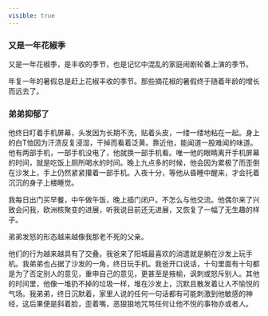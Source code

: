 ```yaml
---
visible: true
---
```


### 又是一年花椒季

又是一年花椒季，是丰收的季节，也是记忆中混乱的家庭闹剧轮番上演的季节。

年复一年的暑假总是赶上花椒丰收的季节。那些摘花椒的暑假终于随着年龄的增长而远去了。

### 弟弟抑郁了
他终日盯着手机屏幕，头发因为长期不洗，贴着头皮，一缕一缕地粘在一起。身上的白T恤因为汗渍反复浸湿，干掉而看着泛黄。靠近他，能闻道一股难闻的味道。他有两部手机，一部手机没电了，他就换一部手机看。唯一他的眼睛离开手机屏幕的时间，就是吃饭上厕所喝水的时间。晚上九点多的时候，他会因为累极了而歪倒在沙发上，手上仍然紧紧攥着一部手机。入夜十分，等他从昏睡中醒来，才会托着沉沉的身子上楼睡觉。

我每日出门买早餐，中午做午饭，晚上插门闭户。不怎么与他交流。他偶尔来了兴致会问我，欧洲核聚变的进展，听我说目前还无进展，又恢复了一幅了无生趣的样子。

弟弟发怒的形态越来越像我那老不死的父亲。

他们的行为越来越具有了交叠。我爸来了阳城最喜欢的消遣就是躺在沙发上玩手机。我弟弟也占据了沙发的一角，终日玩手机。我爸开口说话，十句里面有十句都是为了否定别人的意见，重申自己的意见，更甚至是掖榆，讽刺或怒斥别人。其他的时间里，他像一堆扔不掉的垃圾一样，堆在沙发上，沉默且散发着让人不愉悦的气场。我弟弟，终日沉默着，家里人说的任何一句话都有可能刺激到他敏感的神经，这后果便是斜着脸，歪着嘴，恶狠狠地咒骂任何让他不悦的事物亦或者人。




